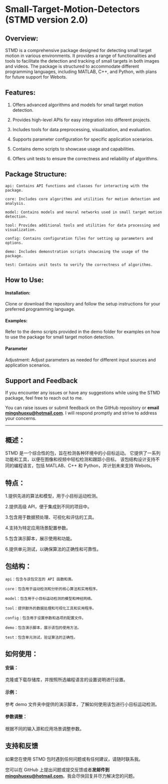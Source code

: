 # Small-Target-Motion-Detectors (STMD version 2.0)

## Overview:
STMD is a comprehensive package designed for detecting small target motion in various environments. 
It provides a range of functionalities and tools to facilitate the detection and tracking of small targets in both images and videos. 
The package is structured to accommodate different programming languages, including MATLAB, C++, and Python, with plans for future support for Webots.

## Features:
1. Offers advanced algorithms and models for small target motion detection.

2. Provides high-level APIs for easy integration into different projects.

3. Includes tools for data preprocessing, visualization, and evaluation.

4. Supports parameter configuration for specific application scenarios.

5. Contains demo scripts to showcase usage and capabilities.

6. Offers unit tests to ensure the correctness and reliability of algorithms.

## Package Structure:
    api: Contains API functions and classes for interacting with the package.

    core: Includes core algorithms and utilities for motion detection and analysis.

    model: Contains models and neural networks used in small target motion detection.

    tool: Provides additional tools and utilities for data processing and visualization.

    config: Contains configuration files for setting up parameters and options.

    demo: Includes demonstration scripts showcasing the usage of the package.

    test: Contains unit tests to verify the correctness of algorithms.

## How to Use:

#### Installation: 
Clone or download the repository and follow the setup instructions for your preferred programming language.

#### Examples: 
Refer to the demo scripts provided in the demo folder for examples on how to use the package for small target motion detection.

#### Parameter 
Adjustment: Adjust parameters as needed for different input sources and application scenarios.

## Support and Feedback
If you encounter any issues or have any suggestions while using the STMD package, feel free to reach out to me. 

You can raise issues or submit feedback on the GitHub repository or **email <mingshuoxu@hotmail.com>**. 
I will respond promptly and strive to address your concerns.

--------------------------------------------------------------------------

## 概述：
STMD 是一个综合性的包，旨在检测各种环境中的小目标运动。
它提供了一系列功能和工具，以便在图像和视频中轻松检测和跟踪小目标。
该包结构设计支持不同的编程语言，包括 MATLAB、C++ 和 Python，并计划未来支持 Webots。

## 特点：
1.提供先进的算法和模型，用于小目标运动检测。

2.提供高级 API，便于集成到不同的项目中。

3.包含用于数据预处理、可视化和评估的工具。

4.支持为特定应用场景配置参数。

5.包含演示脚本，展示使用和功能。

6.提供单元测试，以确保算法的正确性和可靠性。

## 包结构：
    api：包含与该包交互的 API 函数和类。

    core：包含用于运动检测和分析的核心算法和实用程序。

    model：包含用于小目标运动检测的模型和神经网络。

    tool：提供额外的数据处理和可视化工具和实用程序。

    config：包含用于设置参数和选项的配置文件。

    demo：包含演示脚本，展示该包的使用方法。

    test：包含单元测试，验证算法的正确性。

## 如何使用：

#### 安装：
克隆或下载存储库，并按照所选编程语言的设置说明进行设置。

#### 示例：
参考 demo 文件夹中提供的演示脚本，了解如何使用该包进行小目标运动检测。

#### 参数调整：
根据不同的输入源和应用场景调整参数。

## 支持和反馈
如果您在使用 STMD 包时遇到任何问题或有任何建议，请随时联系我。

您可以在 GitHub 上提出问题或提交反馈或者**发邮件到<mingshuoxu@hotmail.com>**。我会尽快回复并尽力解决您的问题。